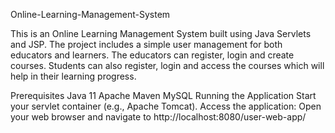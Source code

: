 Online-Learning-Management-System


This is an Online Learning Management System built using Java Servlets and JSP. The project includes a simple user management for both educators and learners. The educators can register, login and create courses. Students can also register, login and access the courses which will help in their learning progress.

Prerequisites
Java 11
Apache Maven
MySQL
Running the Application
Start your servlet container (e.g., Apache Tomcat).
Access the application: Open your web browser and navigate to http://localhost:8080/user-web-app/
